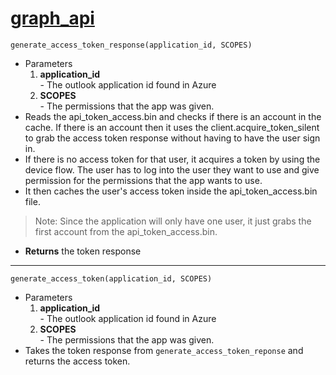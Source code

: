 # [graph_api](../../api/graph_api.py)  
`generate_access_token_response(application_id, SCOPES)`  
- Parameters  
    1. **application_id**  
      - The outlook application id found in Azure  
    2. **SCOPES**  
      - The permissions that the app was given.  
- Reads the api_token_access.bin and checks if there is an account in the cache. If there is an account then it uses the client.acquire_token_silent to grab the access token response without having to have the user sign in.  
- If there is no access token for that user, it acquires a token by using the device flow. The user has to log into the user they want to use and give permission for the permissions that the app wants to use.  
- It then caches the user's access token inside the api_token_access.bin file.  
>Note: Since the application will only have one user, it just grabs the first account from the api_token_access.bin.  
- **Returns** the token response  
---  
`generate_access_token(application_id, SCOPES)`  
- Parameters  
    1. **application_id**  
      - The outlook application id found in Azure  
    2. **SCOPES**  
      - The permissions that the app was given.  
- Takes the token response from `generate_access_token_reponse` and returns the access token.  